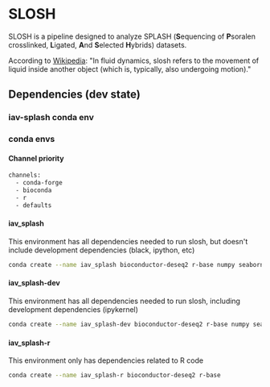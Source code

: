 # SLOSH
SLOSH is a pipeline designed to analyze SPLASH (**S**equencing of **P**soralen crosslinked, **L**igated, **A**nd **S**elected **H**ybrids) datasets.

According to [Wikipedia](https://en.wikipedia.org/wiki/Slosh_dynamics): "In fluid dynamics, slosh refers to the movement of liquid inside another object (which is, typically, also undergoing motion)."

## Dependencies (dev state)
### iav-splash conda env

### conda envs

#### Channel priority

```Bash
channels:
  - conda-forge
  - bioconda
  - r
  - defaults
```

#### iav_splash

This environment has all dependencies needed to run slosh, but doesn't include development dependencies (black, ipython, etc)

```Bash
conda create --name iav_splash bioconductor-deseq2 r-base numpy seaborn scipy pandas circos
```

#### iav_splash-dev

This environment has all dependencies needed to run slosh, including development dependencies (ipykernel)

```Bash
conda create --name iav_splash-dev bioconductor-deseq2 r-base numpy seaborn scipy pandas circos ipykernel black nbconvert
```

#### iav_splash-r

This environment only has dependencies related to R code

```Bash
conda create --name iav_splash-r bioconductor-deseq2 r-base
```
